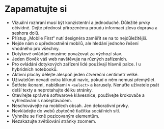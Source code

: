 # Zapamatujte si

- Vizuální rozhraní musí být konzistentní a jednoduché. Důležité prvky očividné. Dejte přednost přirozenému proudu informací zleva doprava a seshora dolů.
- Přístup „Mobile First“ nutí designéra zaměřit se na to nejdůležitější.
- Nejde nám o upřednostnění mobilů, ale hledání jednoho řešení vhodného pro všechny.
- Dotykové ovládání musíme považovat za výchozí stav.
- Jeden člověk váš web navštěvuje na různých zařízeních.
- Pro ovládání dotykových zařízení lidé používají hlavně palce. I u hybridních notebooků.
- Aktivní plochy dělejte alespoň jeden čtvereční centimetr velké.
- Uživatelům nevadí extra kliknutí navíc, pokud o něm nemusí přemýšlet.
- Šetřete ikonami, nabídkami v `<select>` a karusely. Nenuťte uživatele psát delší texty a neprotahujte délku stránky.
- Otevírejte správné softwarové klávesnice, používejte krokovače a vyhledávání s našeptávačem.
- Neschovávejte na mobilech obsah. Jen dekorativní prvky.
- Nevkládejte do webů zbytečně tlačítka sociálních sítí.
- Vyhněte se fixně pozicovaným elementům.
- Nezakazujte zvětšování stránky zoomem.
